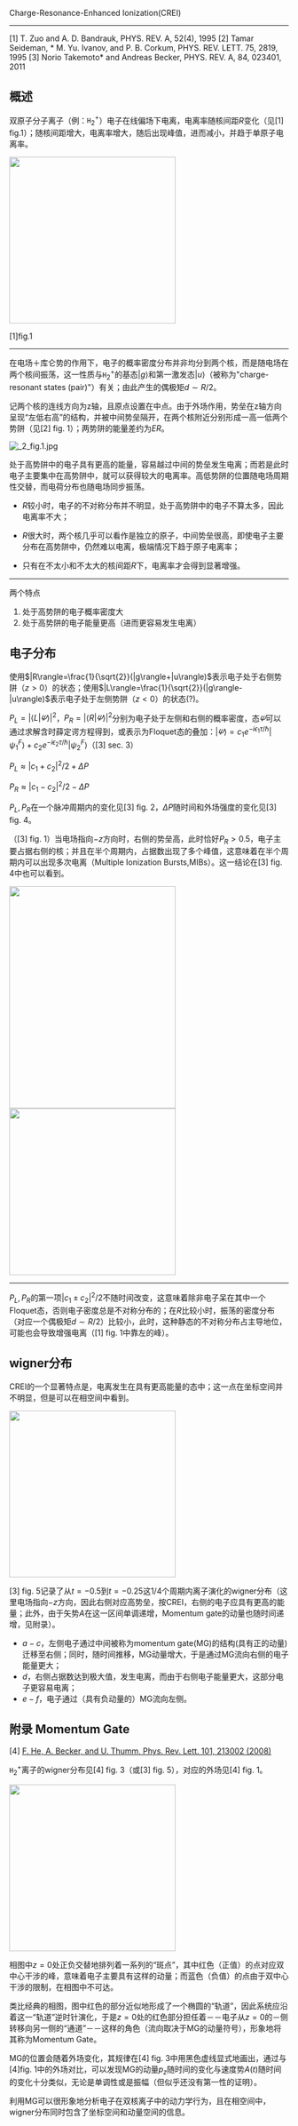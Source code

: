 Charge-Resonance-Enhanced Ionization(CREI)

-----------------------------

[1] T. Zuo and A. D. Bandrauk, PHYS. REV. A, 52(4), 1995
[2] Tamar Seideman, * M. Yu. Ivanov, and P. B. Corkum, PHYS. REV. LETT. 75, 2819, 1995 
[3] Norio Takemoto* and Andreas Becker, PHYS. REV. A, 84, 023401, 2011

## 概述

双原子分子离子（例：$\mathtt H_2^+$）电子在线偏场下电离，电离率随核间距$R$变化（见[1] fig.1）；随核间距增大，电离率增大，随后出现峰值，进而减小，并趋于单原子电离率。

<img src="https://i.loli.net/2020/07/02/azAeRIJTKWSkQ3N.jpg" width = "300" height = "300">

[1]fig.1

-----------------------------------------

在电场＋库仑势的作用下，电子的概率密度分布并非均分到两个核，而是随电场在两个核间振荡，这一性质与$\mathtt H_2^+$的基态$|g\rangle$和第一激发态$|u\rangle$（被称为"charge-resonant states (pair)"）有关；由此产生的偶极矩$d\sim R/2$。

记两个核的连线方向为z轴，且原点设置在中点。由于外场作用，势垒在z轴方向呈现“左低右高”的结构，并被中间势垒隔开，在两个核附近分别形成一高一低两个势阱（见[2] fig. 1）；两势阱的能量差约为$ER$。

![_2_fig.1.jpg](https://i.loli.net/2020/07/02/KPZrHcFfnpG9h6R.jpg)

处于高势阱中的电子具有更高的能量，容易越过中间的势垒发生电离；而若是此时电子主要集中在高势阱中，就可以获得较大的电离率。高低势阱的位置随电场周期性交替，而电荷分布也随电场同步振荡。

- $R$较小时，电子的不对称分布并不明显，处于高势阱中的电子不算太多，因此电离率不大；

- $R$很大时，两个核几乎可以看作是独立的原子，中间势垒很高，即使电子主要分布在高势阱中，仍然难以电离，极端情况下趋于原子电离率；

- 只有在不太小和不太大的核间距$R$下，电离率才会得到显著增强。

-------------------------------------------

两个特点

1. 处于高势阱的电子概率密度大
2. 处于高势阱的电子能量更高（进而更容易发生电离）

## 电子分布

使用$|R\rangle=\frac{1}{\sqrt{2}}(|g\rangle+|u\rangle)$表示电子处于右侧势阱（$z>0$）的状态；使用$|L\rangle=\frac{1}{\sqrt{2}}(|g\rangle-|u\rangle)$表示电子处于左侧势阱（$z<0$）的状态(?)。

$P_L=|\langle L|\varPsi\rangle|^2$，$P_R=|\langle R|\varPsi\rangle|^2$分别为电子处于左侧和右侧的概率密度，态$\varPsi$可以通过求解含时薛定谔方程得到，或表示为Floquet态的叠加：$|\varPsi\rangle=c_1e^{-i\epsilon_1\tau/\hbar}|\psi_1^F\rangle+c_2e^{-i\epsilon_2\tau/\hbar}|\psi_2^F\rangle$（[3] sec. 3）

$P_L\approx|c_1+c_2|^2/2+\Delta P$

$P_R\approx|c_1-c_2|^2/2-\Delta P$

$P_L,P_R$在一个脉冲周期内的变化见[3] fig. 2，$\Delta P$随时间和外场强度的变化见[3] fig. 4。

（[3] fig. 1）当电场指向$-z$方向时，右侧的势垒高，此时恰好$P_R>0.5$，电子主要占据右侧的核；并且在半个周期内，占据数出现了多个峰值，这意味着在半个周期内可以出现多次电离（Multiple Ionization Bursts,MIBs）。这一结论在[3] fig. 4中也可以看到。

<img src="https://i.loli.net/2020/07/02/I2RL7bZVncExfAg.jpg" width = "300" height = "400">
<img src="https://i.loli.net/2020/07/02/GHtl52wSoLdjgAD.jpg" width = "300" height = "300">

-------------------------------------

$P_L,P_R$的第一项$|c_1\pm c_2|^2/2$不随时间改变，这意味着除非电子呆在其中一个Floquet态，否则电子密度总是不对称分布的；在$R$比较小时，振荡的密度分布（对应一个偶极矩$d\sim R/2$）比较小，此时，这种静态的不对称分布占主导地位，可能也会导致增强电离（[1] fig. 1中靠左的峰）。

## wigner分布

CREI的一个显著特点是，电离发生在具有更高能量的态中；这一点在坐标空间并不明显，但是可以在相空间中看到。

<img src="https://i.loli.net/2020/07/02/cMETrWS5C1kDx4s.jpg" width = "300" height = "300">

[3]  fig. 5记录了从$t=-0.5$到$t=-0.25$这$1/4$个周期内离子演化的wigner分布（这里电场指向$-z$方向，因此右侧对应高势垒，按CREI，右侧的电子应具有更高的能量；此外，由于矢势$A$在这一区间单调递增，Momentum gate的动量也随时间递增，见附录）。

- $a-c$，左侧电子通过中间被称为momentum gate(MG)的结构(具有正的动量)迁移至右侧；同时，随时间推移，MG动量增大，于是通过MG流向右侧的电子能量更大；
- $d$，右侧占据数达到极大值，发生电离，而由于右侧电子能量更大，这部分电子更容易电离；
- $e-f$，电子通过（具有负动量的）MG流向左侧。

## 附录 Momentum Gate
[4] [F. He, A. Becker, and U. Thumm, Phys. Rev. Lett. 101, 213002 (2008)](https://dx.doi.org/10.1103/PhysRevLett.101.213002)

$\mathtt H_2^+$离子的wigner分布见[4] fig. 3（或[3] fig. 5），对应的外场见[4] fig. 1。

<img src="https://i.loli.net/2020/07/02/CdkAjzbcVNJ4Qqo.jpg" width = "300" height = "300">

相图中$z=0$处正负交替地排列着一系列的“斑点”，其中红色（正值）的点对应双中心干涉的峰，意味着电子主要具有这样的动量；而蓝色（负值）的点由于双中心干涉的限制，在相图中不可达。

类比经典的相图，图中红色的部分近似地形成了一个椭圆的“轨道”，因此系统应沿着这一“轨道”逆时针演化，于是$z=0$处的红色部分担任着－－电子从$z=0$的－侧转移向另一侧的“通道”－－这样的角色（流向取决于MG的动量符号），形象地将其称为Momentum Gate。

MG的位置会随着外场变化，其规律在[4] fig. 3中用黑色虚线显式地画出，通过与[4]fig. 1中的外场对比，可以发现MG的动量$p_z$随时间的变化与速度势$A(t)$随时间的变化十分类似，无论是单调性或是振幅（但似乎还没有第一性的证明）。

利用MG可以很形象地分析电子在双核离子中的动力学行为，且在相空间中，wigner分布同时包含了坐标空间和动量空间的信息。
